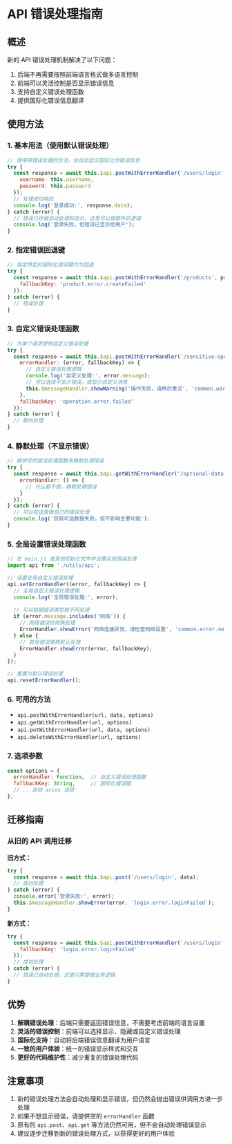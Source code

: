 # API 错误处理指南

## 概述

新的 API 错误处理机制解决了以下问题：
1. 后端不再需要按照前端语言格式做多语言控制
2. 前端可以灵活控制是否显示错误信息
3. 支持自定义错误处理函数
4. 提供国际化错误信息翻译

## 使用方法

### 1. 基本用法（使用默认错误处理）

```javascript
// 使用带错误处理的方法，会自动显示国际化的错误信息
try {
  const response = await this.$api.postWithErrorHandler('/users/login', {
    username: this.username,
    password: this.password
  });
  // 处理成功响应
  console.log('登录成功:', response.data);
} catch (error) {
  // 错误已经被自动处理和显示，这里可以做额外的逻辑
  console.log('登录失败，但错误已显示给用户');
}
```

### 2. 指定错误回退键

```javascript
// 指定特定的国际化错误键作为回退
try {
  const response = await this.$api.postWithErrorHandler('/products', productData, {
    fallbackKey: 'product.error.createFailed'
  });
} catch (error) {
  // 错误处理
}
```

### 3. 自定义错误处理函数

```javascript
// 为单个请求提供自定义错误处理
try {
  const response = await this.$api.postWithErrorHandler('/sensitive-operation', data, {
    errorHandler: (error, fallbackKey) => {
      // 自定义错误处理逻辑
      console.log('自定义处理:', error.message);
      // 可以选择不显示错误，或显示自定义消息
      this.$messageHandler.showWarning('操作失败，请稍后重试', 'common.warning.retry');
    },
    fallbackKey: 'operation.error.failed'
  });
} catch (error) {
  // 额外处理
}
```

### 4. 静默处理（不显示错误）

```javascript
// 提供空的错误处理函数来静默处理错误
try {
  const response = await this.$api.getWithErrorHandler('/optional-data', {
    errorHandler: () => {
      // 什么都不做，静默处理错误
    }
  });
} catch (error) {
  // 可以在这里做自己的错误处理
  console.log('获取可选数据失败，但不影响主要功能');
}
```

### 5. 全局设置错误处理函数

```javascript
// 在 main.js 或其他初始化文件中设置全局错误处理
import api from './utils/api';

// 设置全局自定义错误处理
api.setErrorHandler((error, fallbackKey) => {
  // 全局自定义错误处理逻辑
  console.log('全局错误处理:', error);
  
  // 可以根据错误类型做不同处理
  if (error.message.includes('网络')) {
    // 网络错误的特殊处理
    ErrorHandler.showError('网络连接异常，请检查网络设置', 'common.error.network');
  } else {
    // 其他错误使用默认处理
    ErrorHandler.showError(error, fallbackKey);
  }
});

// 重置为默认错误处理
api.resetErrorHandler();
```

### 6. 可用的方法

- `api.postWithErrorHandler(url, data, options)`
- `api.getWithErrorHandler(url, options)`
- `api.putWithErrorHandler(url, data, options)`
- `api.deleteWithErrorHandler(url, options)`

### 7. 选项参数

```javascript
const options = {
  errorHandler: Function,  // 自定义错误处理函数
  fallbackKey: String,     // 国际化错误键
  // ...其他 axios 选项
};
```

## 迁移指南

### 从旧的 API 调用迁移

**旧方式：**
```javascript
try {
  const response = await this.$api.post('/users/login', data);
  // 成功处理
} catch (error) {
  console.error('登录失败:', error);
  this.$messageHandler.showError(error, 'login.error.loginFailed');
}
```

**新方式：**
```javascript
try {
  const response = await this.$api.postWithErrorHandler('/users/login', data, {
    fallbackKey: 'login.error.loginFailed'
  });
  // 成功处理
} catch (error) {
  // 错误已自动处理，这里只需要做业务逻辑
}
```

## 优势

1. **解耦错误处理**：后端只需要返回错误信息，不需要考虑前端的语言设置
2. **灵活的错误控制**：前端可以选择显示、隐藏或自定义错误处理
3. **国际化支持**：自动将后端错误信息翻译为用户语言
4. **一致的用户体验**：统一的错误显示样式和交互
5. **更好的代码维护性**：减少重复的错误处理代码

## 注意事项

1. 新的错误处理方法会自动处理和显示错误，但仍然会抛出错误供调用方进一步处理
2. 如果不想显示错误，请提供空的 `errorHandler` 函数
3. 原有的 `api.post`、`api.get` 等方法仍然可用，但不会自动处理错误显示
4. 建议逐步迁移到新的错误处理方式，以获得更好的用户体验